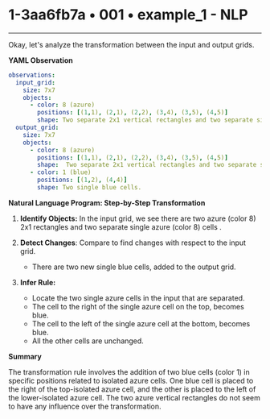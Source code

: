 # 1-3aa6fb7a • 001 • example_1 - NLP

---
Okay, let's analyze the transformation between the input and output grids.

**YAML Observation**

```yaml
observations:
  input_grid:
    size: 7x7
    objects:
      - color: 8 (azure)
        positions: [(1,1), (2,1), (2,2), (3,4), (3,5), (4,5)]
        shape: Two separate 2x1 vertical rectangles and two separate single azure cells
  output_grid:
    size: 7x7
    objects:
      - color: 8 (azure)
        positions: [(1,1), (2,1), (2,2), (3,4), (3,5), (4,5)]
        shape:  Two separate 2x1 vertical rectangles and two separate single azure cells
      - color: 1 (blue)
        positions: [(1,2), (4,4)]
        shape: Two single blue cells.

```

**Natural Language Program: Step-by-Step Transformation**

1.  **Identify Objects:** In the input grid, we see there are two azure (color 8) 2x1 rectangles and two separate single azure (color 8) cells .

2.  **Detect Changes**: Compare to find changes with respect to the input grid.
    -   There are two new single blue cells, added to the output grid.

3.  **Infer Rule:**
    -   Locate the two single azure cells in the input that are separated.
    -   The cell to the right of the single azure cell on the top, becomes blue.
    -   The cell to the left of the single azure cell at the bottom, becomes blue.
    -   All the other cells are unchanged.

**Summary**

The transformation rule involves the addition of two blue cells (color 1) in specific positions related to isolated azure cells. One blue cell is placed to the right of the top-isolated azure cell, and the other is placed to the left of the lower-isolated azure cell. The two azure vertical rectangles do not seem to have any influence over the transformation.

